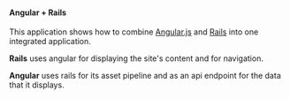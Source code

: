 #### Angular + Rails

This application shows how to combine [Angular.js][ng] and [Rails][rails] into one integrated application.

**Rails** uses angular for displaying the site's content and for navigation.

**Angular** uses rails for its asset pipeline and as an api endpoint for the data that it displays.

[ng]: http://angularjs.org/
[rails]: http://rubyonrails.org/

